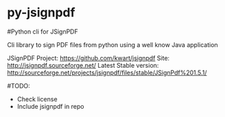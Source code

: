 py-jsignpdf
===========

#Python cli for JSignPDF

Cli library to sign PDF files from python using a well know Java application

JSignPDF Project: https://github.com/kwart/jsignpdf
Site: http://jsignpdf.sourceforge.net/
Latest Stable version: http://sourceforge.net/projects/jsignpdf/files/stable/JSignPdf%201.5.1/

#TODO:

* Check license
* Include jsignpdf in repo

 

